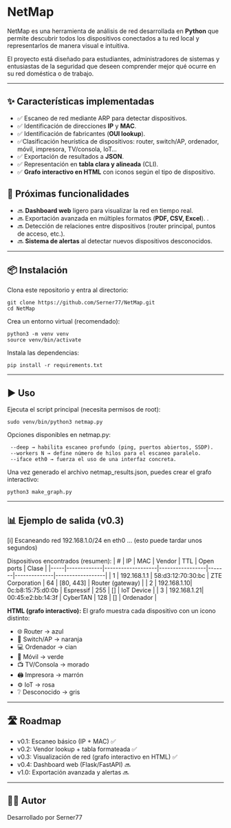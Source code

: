 # NetMap


NetMap es una herramienta de análisis de red desarrollada en **Python** que permite descubrir todos los dispositivos conectados a tu red local y representarlos de manera visual e intuitiva.  

El proyecto está diseñado para estudiantes, administradores de sistemas y entusiastas de la seguridad que deseen comprender mejor qué ocurre en su red doméstica o de trabajo.  

---

## ✨ Características implementadas
- ✅ Escaneo de red mediante ARP para detectar dispositivos.  
- ✅ Identificación de direcciones **IP** y **MAC**.  
- ✅ Identificación de fabricantes (**OUI lookup**).
- ✅Clasificación heurística de dispositivos: router, switch/AP, ordenador, móvil, impresora, TV/consola, IoT…
- ✅ Exportación de resultados a **JSON**.  
- ✅ Representación en **tabla clara y alineada** (CLI).
- ✅ **Grafo interactivo en HTML** con iconos según el tipo de dispositivo.  



## 🚧 Próximas funcionalidades
- 🔜 **Dashboard web** ligero para visualizar la red en tiempo real.  
- 🔜 Exportación avanzada en múltiples formatos (**PDF, CSV, Excel**).  .
- 🔜 Detección de relaciones entre dispositivos (router principal, puntos de acceso, etc.).    
- 🔜 **Sistema de alertas** al detectar nuevos dispositivos desconocidos.  

---

## 📦 Instalación

  Clona este repositorio y entra al directorio:

    git clone https://github.com/Serner77/NetMap.git
    cd NetMap

  Crea un entorno virtual (recomendado):

    python3 -m venv venv
    source venv/bin/activate

  Instala las dependencias:

    pip install -r requirements.txt

---

## ▶️ Uso
  Ejecuta el script principal (necesita permisos de root):

    sudo venv/bin/python3 netmap.py

  Opciones disponibles en netmap.py:

     --deep → habilita escaneo profundo (ping, puertos abiertos, SSDP).
     --workers N → define número de hilos para el escaneo paralelo.
     --iface eth0 → fuerza el uso de una interfaz concreta.

  Una vez generado el archivo netmap_results.json, puedes crear el grafo interactivo:

    python3 make_graph.py

---

## 📊 Ejemplo de salida (v0.3)

  [i] Escaneando red 192.168.1.0/24 en eth0 ... (esto puede tardar unos segundos)

  Dispositivos encontrados (resumen):
  |   # | IP          | MAC               | Vendor          |   TTL | Open ports   | Clase            |
  |-----|-------------|-------------------|-----------------|-------|--------------|------------------|
  |   1 | 192.168.1.1 | 58:d3:12:70:30:bc | ZTE Corporation |    64 | [80, 443]    | Router (gateway) |
  |   2 | 192.168.1.10| 0c:b8:15:75:d0:0b | Espressif       |   255 | []           | IoT Device       |
  |   3 | 192.168.1.21| 00:45:e2:bb:14:3f | CyberTAN        |   128 | []           | Ordenador        |

**HTML (grafo interactivo):**
  El grafo muestra cada dispositivo con un icono distinto:

  - 🌐 Router → azul
  - 📶 Switch/AP → naranja
  - 💻 Ordenador → cian
  - 📱 Móvil → verde
  - 📺 TV/Consola → morado
  - 🖨️ Impresora → marrón
  - ⚙️ IoT → rosa
  - ❔ Desconocido → gris

---

## 🛣️ Roadmap

- v0.1: Escaneo básico (IP + MAC) ✅
- v0.2: Vendor lookup + tabla formateada ✅
- v0.3: Visualización de red (grafo interactivo en HTML) ✅
- v0.4: Dashboard web (Flask/FastAPI) 🔜
- v1.0: Exportación avanzada y alertas 🔜

---

## 👨‍💻 Autor

Desarrollado por Serner77

